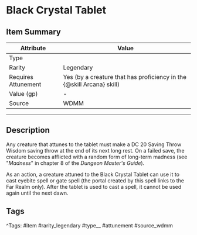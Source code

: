 # Black Crystal Tablet

## Item Summary

| Attribute            | Value                        |
|----------------------|------------------------------|
| Type                 |   |
| Rarity               | Legendary             |
| Requires Attunement  | Yes (by a creature that has proficiency in the {@skill Arcana} skill)                |
| Value (gp)           | -    |
| Source               | WDMM |

---

## Description

Any creature that attunes to the tablet must make a DC 20 Saving Throw Wisdom saving throw at the end of its next long rest. On a failed save, the creature becomes afflicted with a random form of long-term madness (see "_Madness_" in chapter 8 of the _Dungeon Master's Guide_).

As an action, a creature attuned to the Black Crystal Tablet can use it to cast eyebite spell or gate spell (the portal created by this spell links to the Far Realm only). After the tablet is used to cast a spell, it cannot be used again until the next dawn.

## Tags

^Tags: #item #rarity_legendary #type__ #attunement #source_wdmm